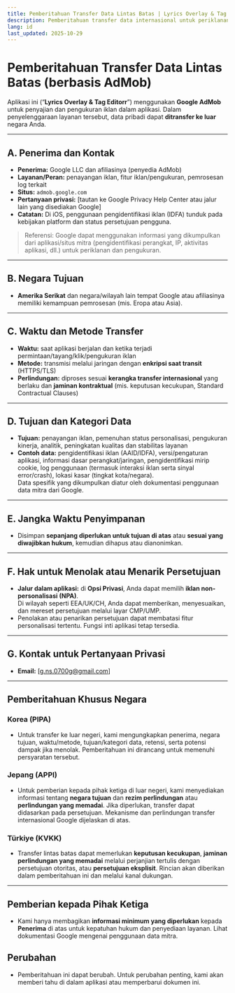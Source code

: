 ```yaml
---
title: Pemberitahuan Transfer Data Lintas Batas | Lyrics Overlay & Tag Editorr
description: Pemberitahuan transfer data internasional untuk periklanan AdMob (Bahasa Indonesia)
lang: id
last_updated: 2025-10-29
---
```


# Pemberitahuan Transfer Data Lintas Batas (berbasis AdMob)

Aplikasi ini (“**Lyrics Overlay & Tag Editorr**”) menggunakan **Google AdMob** untuk penyajian dan pengukuran iklan dalam aplikasi. Dalam penyelenggaraan layanan tersebut, data pribadi dapat **ditransfer ke luar** negara Anda.

---

## A. Penerima dan Kontak
- **Penerima:** Google LLC dan afiliasinya (penyedia AdMob)  
- **Layanan/Peran:** penayangan iklan, fitur iklan/pengukuran, pemrosesan log terkait  
- **Situs:** `admob.google.com`  
- **Pertanyaan privasi:** [tautan ke Google Privacy Help Center atau jalur lain yang disediakan Google]  
- **Catatan:** Di iOS, penggunaan pengidentifikasi iklan (IDFA) tunduk pada kebijakan platform dan status persetujuan pengguna.

> Referensi: Google dapat menggunakan informasi yang dikumpulkan dari aplikasi/situs mitra (pengidentifikasi perangkat, IP, aktivitas aplikasi, dll.) untuk periklanan dan pengukuran.

---

## B. Negara Tujuan
- **Amerika Serikat** dan negara/wilayah lain tempat Google atau afiliasinya memiliki kemampuan pemrosesan (mis. Eropa atau Asia).

---

## C. Waktu dan Metode Transfer
- **Waktu:** saat aplikasi berjalan dan ketika terjadi permintaan/tayang/klik/pengukuran iklan  
- **Metode:** transmisi melalui jaringan dengan **enkripsi saat transit** (HTTPS/TLS)  
- **Perlindungan:** diproses sesuai **kerangka transfer internasional** yang berlaku dan **jaminan kontraktual** (mis. keputusan kecukupan, Standard Contractual Clauses)

---

## D. Tujuan dan Kategori Data
- **Tujuan:** penayangan iklan, pemenuhan status personalisasi, pengukuran kinerja, analitik, peningkatan kualitas dan stabilitas layanan  
- **Contoh data:** pengidentifikasi iklan (AAID/IDFA), versi/pengaturan aplikasi, informasi dasar perangkat/jaringan, pengidentifikasi mirip cookie, log penggunaan (termasuk interaksi iklan serta sinyal error/crash), lokasi kasar (tingkat kota/negara).  
  Data spesifik yang dikumpulkan diatur oleh dokumentasi penggunaan data mitra dari Google.

---

## E. Jangka Waktu Penyimpanan
- Disimpan **sepanjang diperlukan untuk tujuan di atas** atau **sesuai yang diwajibkan hukum**, kemudian dihapus atau dianonimkan.

---

## F. Hak untuk Menolak atau Menarik Persetujuan
- **Jalur dalam aplikasi:** di **Opsi Privasi**, Anda dapat memilih **iklan non-personalisasi (NPA)**.  
  Di wilayah seperti EEA/UK/CH, Anda dapat memberikan, menyesuaikan, dan mereset persetujuan melalui layar CMP/UMP.  
- Penolakan atau penarikan persetujuan dapat membatasi fitur personalisasi tertentu. Fungsi inti aplikasi tetap tersedia.

---

## G. Kontak untuk Pertanyaan Privasi
- **Email:** [g.ns.0700g@gmail.com]

---

## Pemberitahuan Khusus Negara

### Korea (PIPA)
- Untuk transfer ke luar negeri, kami mengungkapkan penerima, negara tujuan, waktu/metode, tujuan/kategori data, retensi, serta potensi dampak jika menolak. Pemberitahuan ini dirancang untuk memenuhi persyaratan tersebut.

### Jepang (APPI)
- Untuk pemberian kepada pihak ketiga di luar negeri, kami menyediakan informasi tentang **negara tujuan** dan **rezim perlindungan** atau **perlindungan yang memadai**. Jika diperlukan, transfer dapat didasarkan pada persetujuan. Mekanisme dan perlindungan transfer internasional Google dijelaskan di atas.

### Türkiye (KVKK)
- Transfer lintas batas dapat memerlukan **keputusan kecukupan**, **jaminan perlindungan yang memadai** melalui perjanjian tertulis dengan persetujuan otoritas, atau **persetujuan eksplisit**. Rincian akan diberikan dalam pemberitahuan ini dan melalui kanal dukungan.

---

## Pemberian kepada Pihak Ketiga
- Kami hanya membagikan **informasi minimum yang diperlukan** kepada **Penerima** di atas untuk kepatuhan hukum dan penyediaan layanan. Lihat dokumentasi Google mengenai penggunaan data mitra.

## Perubahan
- Pemberitahuan ini dapat berubah. Untuk perubahan penting, kami akan memberi tahu di dalam aplikasi atau memperbarui dokumen ini.
